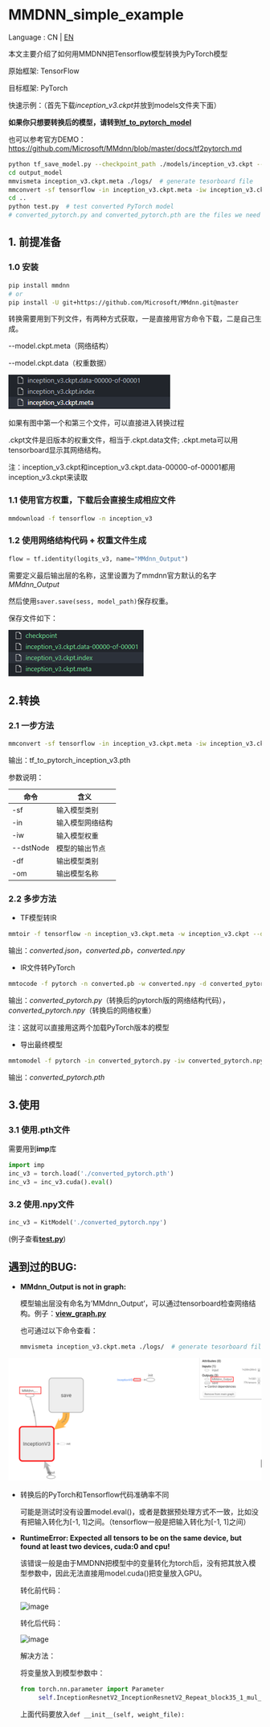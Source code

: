 # MMDNN_simple_example

Language : CN | [EN](./README.en.md) 

本文主要介绍了如何用<a herf='https://github.com/microsoft/MMdnn'>MMDNN</a>把Tensorflow模型转换为PyTorch模型

原始框架: TensorFlow

目标框架: PyTorch

快速示例：（首先下载*inception_v3.ckpt*并放到models文件夹下面）

**如果你只想要转换后的模型，请转到[tf_to_pytorch_model](https://github.com/ylhz/tf_to_pytorch_model)**

也可以参考官方DEMO：<a herf='https://github.com/Microsoft/MMdnn/blob/master/docs/tf2pytorch.md'>https://github.com/Microsoft/MMdnn/blob/master/docs/tf2pytorch.md</a>

```sh
python tf_save_model.py --checkpoint_path ./models/inception_v3.ckpt --output_path output_model/inception_v3.ckpt # generate .meta and .data
cd output_model
mmvismeta inception_v3.ckpt.meta ./logs/  # generate tesorboard file
mmconvert -sf tensorflow -in inception_v3.ckpt.meta -iw inception_v3.ckpt --dstNode MMdnn_Output -df pytorch -om converted_pytorch.pth  # one-step converted
cd ..
python test.py  # test converted PyTorch model
# converted_pytorch.py and converted_pytorch.pth are the files we need 
```



## 1. 前提准备

### 1.0 安装

   ```bash
   pip install mmdnn
   # or 
   pip install -U git+https://github.com/Microsoft/MMdnn.git@master
   ```

   转换需要用到下列文件，有两种方式获取，一是直接用官方命令下载，二是自己生成。

   --model.ckpt.meta（网络结构）

   --model.ckpt.data（权重数据）

   ![image-20210421220158771](./readme_img/image-20210421220158771.png)

   如果有图中第一个和第三个文件，可以直接进入转换过程

   .ckpt文件是旧版本的权重文件，相当于.ckpt.data文件; .ckpt.meta可以用tensorboard显示其网络结构。

   注：inception_v3.ckpt和inception_v3.ckpt.data-00000-of-00001都用inception_v3.ckpt来读取

### 1.1 使用官方权重，下载后会直接生成相应文件

   ```bash
   mmdownload -f tensorflow -n inception_v3
   ```
### 1.2 使用网络结构代码 + 权重文件生成

   ```python
   flow = tf.identity(logits_v3, name="MMdnn_Output")  
   ```

   需要定义最后输出层的名称，这里设置为了mmdnn官方默认的名字*MMdnn_Output*

   然后使用```saver.save(sess, model_path)```保存权重。

   保存文件如下：

   ![image-20210422090831223](./readme_img/image-20210422090831223.png)

## 2.转换

### 2.1 一步方法

   ```bash
   mmconvert -sf tensorflow -in inception_v3.ckpt.meta -iw inception_v3.ckpt --dstNode MMdnn_Output -df pytorch -om tf_to_pytorch_inception_v3.pth
   ```

   输出：tf_to_pytorch_inception_v3.pth

   参数说明：

   | 命令      | 含义             |
   | --------- | ---------------- |
   | -sf       | 输入模型类别     |
   | -in       | 输入模型网络结构 |
   | -iw       | 输入模型权重     |
   | --dstNode | 模型的输出节点   |
   | -df       | 输出模型类别     |
   | -om       | 输出模型名称     |

   

### 2.2 多步方法

   * TF模型转IR

   ```bash
   mmtoir -f tensorflow -n inception_v3.ckpt.meta -w inception_v3.ckpt --dstNode MMdnn_Output -o converted
   ```

   输出：*converted.json*，*converted.pb*，*converted.npy*
   

   * IR文件转PyTorch

   ```bash
   mmtocode -f pytorch -n converted.pb -w converted.npy -d converted_pytorch.py -dw converted_pytorch.npy
   ```

   输出：*converted_pytorch.py*（转换后的pytorch版的网络结构代码），*converted_pytorch.npy*（转换后的网络权重）

   注：这就可以直接用这两个加载PyTorch版本的模型

   * 导出最终模型

   ```bash
   mmtomodel -f pytorch -in converted_pytorch.py -iw converted_pytorch.npy -o converted_pytorch.pth
   ```
   
   输出：*converted_pytorch.pth*

## 3.使用

### 3.1 使用.pth文件

   需要用到**imp**库

   ```python
   import imp
   inc_v3 = torch.load('./converted_pytorch.pth')
   inc_v3 = inc_v3.cuda().eval()
   ```

### 3.2 使用.npy文件

   ```python
   inc_v3 = KitModel('./converted_pytorch.npy')
   ```
   
   (例子查看[**test.py**](./test.py))

## 遇到过的BUG:

* **MMdnn_Output is not in graph:**

  模型输出层没有命名为’MMdnn_Output‘，可以通过tensorboard检查网络结构。例子：[**view_graph.py**](./models/view_graph.py)

  也可通过以下命令查看：

  ```bash
  mmvismeta inception_v3.ckpt.meta ./logs/  # generate tesorboard file 
  ```

![image-20210422091652201](./readme_img/image-20210422091652201.png)


* 转换后的PyTorch和Tensorflow代码准确率不同

  可能是测试时没有设置model.eval()，或者是数据预处理方式不一致，比如没有把输入转化为[-1, 1]之间。（tensorflow一般是把输入转化为[-1, 1]之间）
  
* **RuntimeError: Expected all tensors to be on the same device, but found at least two devices, cuda:0 and cpu!**
   
   该错误一般是由于MMDNN把模型中的变量转化为torch后，没有把其放入模型参数中，因此无法直接用model.cuda()把变量放入GPU。
   
   转化前代码：
   
   ![image](https://user-images.githubusercontent.com/40712151/118211339-999d7e00-b49e-11eb-8fa8-5678d43b9de6.png)

   转化后代码：
   
   ![image](https://user-images.githubusercontent.com/40712151/118211095-298ef800-b49e-11eb-81c5-0362662701d5.png)
   
   解决方法：
   
   将变量放入到模型参数中：
   
   ```python
   from torch.nn.parameter import Parameter
        self.InceptionResnetV2_InceptionResnetV2_Repeat_block35_1_mul_x = Parameter(torch.autograd.Variable(torch.Tensor([0.17000000178813934]), requires_grad=False))
   ```
   
   上面代码要放入```def __init__(self, weight_file):```
  

